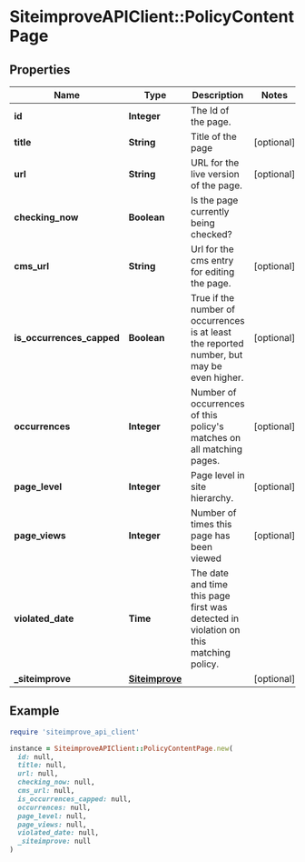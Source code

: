 # SiteimproveAPIClient::PolicyContentPage

## Properties

| Name | Type | Description | Notes |
| ---- | ---- | ----------- | ----- |
| **id** | **Integer** | The Id of the page. |  |
| **title** | **String** | Title of the page | [optional] |
| **url** | **String** | URL for the live version of the page. | [optional] |
| **checking_now** | **Boolean** | Is the page currently being checked? |  |
| **cms_url** | **String** | Url for the cms entry for editing the page. | [optional] |
| **is_occurrences_capped** | **Boolean** | True if the number of occurrences is at least the reported number, but may be even higher. | [optional] |
| **occurrences** | **Integer** | Number of occurrences of this policy&#39;s matches on all matching pages. | [optional] |
| **page_level** | **Integer** | Page level in site hierarchy. | [optional] |
| **page_views** | **Integer** | Number of times this page has been viewed | [optional] |
| **violated_date** | **Time** | The date and time this page first was detected in violation on this matching policy. |  |
| **_siteimprove** | [**Siteimprove**](Siteimprove.md) |  | [optional] |

## Example

```ruby
require 'siteimprove_api_client'

instance = SiteimproveAPIClient::PolicyContentPage.new(
  id: null,
  title: null,
  url: null,
  checking_now: null,
  cms_url: null,
  is_occurrences_capped: null,
  occurrences: null,
  page_level: null,
  page_views: null,
  violated_date: null,
  _siteimprove: null
)
```

